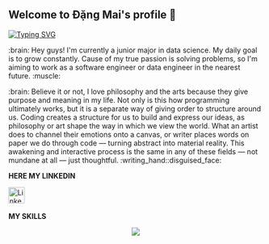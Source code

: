 ## Welcome to Đặng Mai's profile 👋
<a align = center href="https://git.io/typing-svg"><img src="https://readme-typing-svg.demolab.com?font=Helventica&weight=600&duration=5020&pause=1000&color=ece0d1&background=FFE5BD00&center=true&vCenter=true&width=435&lines=Hi+mates%2C+I'm+Hori-san+aka+%C4%90%E1%BA%B7ng+Mai" alt="Typing SVG" /></a>
<p>
:brain: Hey guys! I'm currently a junior major in data science. My daily goal is to grow constantly. 
Cause of my true passion is solving problems, so I'm aiming to work as a software engineer or data engineer in the nearest future. :muscle:
</p>
<p>
:brain: Believe it or not, I love philosophy and the arts because they give purpose and meaning in my life. Not only is this how programming ultimately works, but it is a separate way of giving order to structure around us. Coding creates a structure for us to build and express our ideas, as philosophy or art shape the way in which we view the world. What an artist does to channel their emotions onto a canvas, or writer places words on paper we do through code — turning abstract into material reality. This awakening and interactive process is the same in any of these fields — not mundane at all — just thoughtful. :writing_hand::disguised_face:
</p> 

<!-- Social icons section -->
<p><b>HERE MY LINKEDIN</b></p> 
<p>
  <a href="www.linkedin.com/in/maidang105"><img width="32px" alt="LinkedIn" title="LinkedIn" src="https://i.imgur.com/yRpa1dQ.png"/></a>
  &#8287;&#8287;&#8287;&#8287;&#8287;

  <!-- Skills icon section -->
<p><b>MY SKILLS</b></p>
  <p align="center">
  <a href="https://skillicons.dev">
    <img src="https://skillicons.dev/icons?i=js,java,py,react,mongodb,ae,ai,ps,mongodb" />
  </a>
</p>

